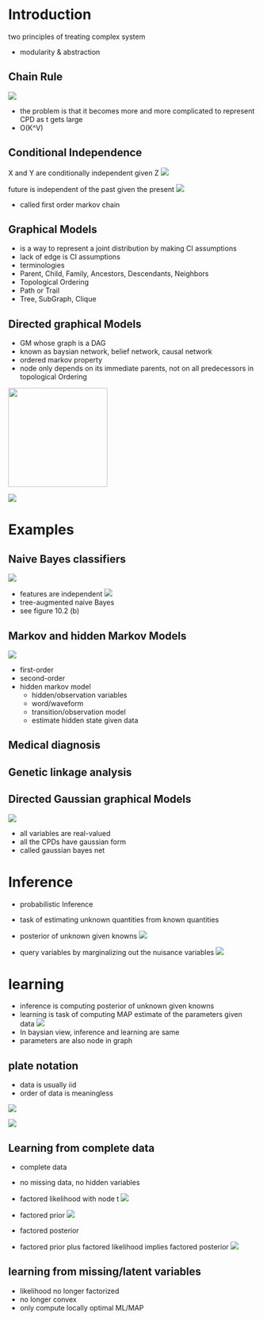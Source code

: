 # Introduction

two principles of treating complex system
* modularity & abstraction

## Chain Rule

![](../images/murphy_10/1.png)

* the problem is that it becomes more and more complicated to represent CPD as t gets large
 * O(K^V)

## Conditional Independence

X and Y are conditionally independent given Z
![](../images/murphy_10/2.png)

future is independent of the past given the present
![](../images/murphy_10/3.png)
* called first order markov chain

## Graphical Models

* is a way to represent a joint distribution by making CI assumptions
* lack of edge is CI assumptions
* terminologies
 * Parent, Child, Family, Ancestors, Descendants, Neighbors
 * Topological Ordering
 * Path or Trail
 * Tree, SubGraph, Clique

## Directed graphical Models

* GM whose graph is a DAG
 * known as baysian network, belief network, causal network
* ordered markov property
 * node only depends on its immediate parents, not on all predecessors in topological Ordering

<img src="../images/murphy_10/4.png" width="200">

![](../images/murphy_10/5.png)

# Examples

## Naive Bayes classifiers
![](../images/murphy_10/6.png)
* features are independent
![](../images/murphy_10/7.png)
* tree-augmented naive Bayes
 * see figure 10.2 (b)

## Markov and hidden Markov Models

![](../images/murphy_10/8.png)

* first-order
* second-order
* hidden markov model
  * hidden/observation variables
   * word/waveform
  * transition/observation model
  * estimate hidden state given data

## Medical diagnosis
## Genetic linkage analysis
## Directed Gaussian graphical Models
![](../images/murphy_10/9.png)
* all variables are real-valued
* all the CPDs have gaussian form
* called gaussian bayes net

# Inference

* probabilistic Inference
 * task of estimating unknown quantities from known quantities


* posterior of unknown given knowns
![](../images/murphy_10/10.png)


* query variables by marginalizing out the nuisance variables
 ![](../images/murphy_10/11.png)

# learning

* inference is computing posterior of unknown given knowns
* learning is task of computing MAP estimate of the parameters given data
 ![](../images/murphy_10/12.png)
* In baysian view, inference and learning are same
 * parameters are also node in graph

## plate notation

* data is usually iid
* order of data is meaningless

![](../images/murphy_10/13.png)

![](../images/murphy_10/14.png)

## Learning from complete data

* complete data
 * no missing data, no hidden variables

* factored likelihood with node t
![](../images/murphy_10/15.png)

* factored prior
  ![](../images/murphy_10/16.png)

* factored posterior
 * factored prior plus factored likelihood implies factored posterior
![](../images/murphy_10/17.png)

## learning from missing/latent variables

* likelihood no longer factorized
* no longer convex
* only compute locally optimal ML/MAP
